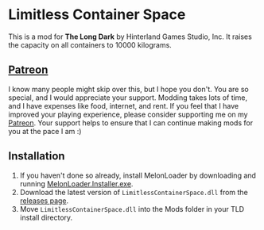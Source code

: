 ﻿# Limitless Container Space

This is a mod for **The Long Dark** by Hinterland Games Studio, Inc. It raises the capacity on all containers to 10000 kilograms.

## [Patreon](https://www.patreon.com/ds5678)

I know many people might skip over this, but I hope you don't. You are so special, and I would appreciate your support. Modding takes lots of time, and I have expenses like food, internet, and rent. If you feel that I have improved your playing experience, please consider supporting me on my [Patreon](https://www.patreon.com/ds5678). Your support helps to ensure that I can continue making mods for you at the pace I am :)

## Installation

1. If you haven't done so already, install MelonLoader by downloading and running [MelonLoader.Installer.exe](https://github.com/HerpDerpinstine/MelonLoader/releases/latest/download/MelonLoader.Installer.exe).
2. Download the latest version of `LimitlessContainerSpace.dll` from the [releases page](https://github.com/ds5678/LimitlessContainerSpace/releases).
3. Move `LimitlessContainerSpace.dll` into the Mods folder in your TLD install directory.